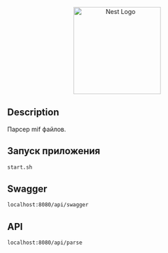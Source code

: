 <p align="center">
  <a href="http://nestjs.com/" target="blank"><img src="https://nestjs.com/img/logo-small.svg" width="200" alt="Nest Logo" /></a>
</p>

[circleci-image]: https://img.shields.io/circleci/build/github/nestjs/nest/master?token=abc123def456
[circleci-url]: https://circleci.com/gh/nestjs/nest

## Description

Парсер mif файлов.

## Запуск приложения

```bash
start.sh
```

## Swagger

```bash
localhost:8080/api/swagger
```

## API

```bash
localhost:8080/api/parse
```